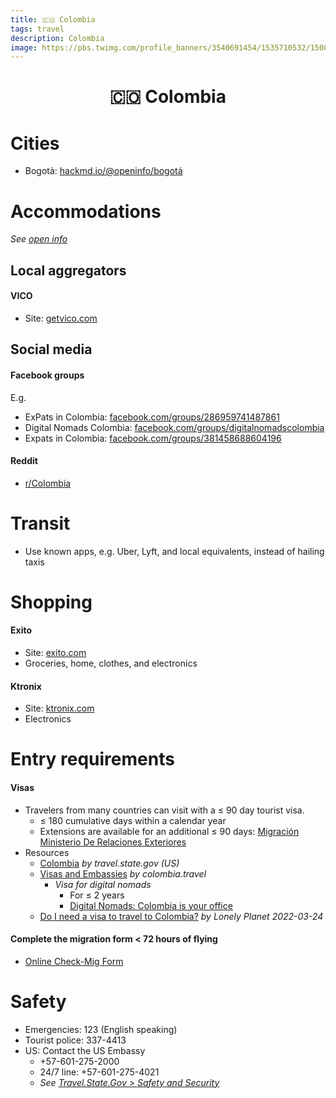```yaml
---
title: 🇨🇴 Colombia
tags: travel
description: Colombia
image: https://pbs.twimg.com/profile_banners/3540691454/1535710532/1500x500
---
```


<h1 style="text-align: center;">🇨🇴 Colombia</h1>

# Cities

- Bogotà: [hackmd.io/@openinfo/bogotá](https://hackmd.io/@openinfo/bogotá)

# Accommodations

*See [open info](https://docs.google.com/document/d/17dD4YedWuiw-Q7GSv9WCC2rYfsLmLZoqqXzWitLhXlg/edit#heading=h.ygdbv0hsp0tk)*

## Local aggregators

#### VICO

- Site: [getvico.com](https://getvico.com)

## Social media

#### Facebook groups

E.g.

- ExPats in Colombia: [facebook.com/groups/286959741487861](https://www.facebook.com/groups/286959741487861)
- Digital Nomads Colombia: [facebook.com/groups/digitalnomadscolombia](https://www.facebook.com/groups/digitalnomadscolombia)
- Expats in Colombia: [facebook.com/groups/381458688604196](https://www.facebook.com/groups/381458688604196/)

#### Reddit

- [r/Colombia](https://www.reddit.com/r/Colombia/)

# Transit

- Use known apps, e.g. Uber, Lyft, and local equivalents, instead of hailing taxis

# Shopping

#### Exito

- Site: [exito.com](https://www.exito.com)
- Groceries, home, clothes, and electronics

#### Ktronix

- Site: [ktronix.com](https://www.ktronix.com)
- Electronics

# Entry requirements

#### Visas

- Travelers from many countries can visit with a ≤ 90 day tourist visa.
    - ≤ 180 cumulative days within a calendar year
    - Extensions are available for an additional ≤ 90 days: [Migración Ministerio De Relaciones Exteriores](https://www.migracioncolombia.gov.co/component/sppagebuilder/48-aun-estas-a-tiempo)
- Resources
    - [Colombia](https://travel.state.gov/content/travel/en/international-travel/International-Travel-Country-Information-Pages/Colombia.html) *by travel.state.gov (US)*
    - [Visas and Embassies](https://colombia.travel/en/practical-information/visas-and-embassies) *by colombia.travel*
        - *Visa for digital nomads*
            - For ≤ 2 years
            - [Digital Nomads: Colombia is your office](https://colombia.travel/en/blog/digital-nomads-colombia-is-your-office)
    - [Do I need a visa to travel to Colombia?](https://www.lonelyplanet.com/articles/visa-requirements-for-colombia) *by Lonely Planet 2022-03-24*

#### Complete the migration form < 72 hours of flying

- [Online Check-Mig Form](https://apps.migracioncolombia.gov.co/pre-registro)

# Safety

- Emergencies: 123 (English speaking)
- Tourist police: 337-4413
- US: Contact the US Embassy
    - +57-601-275-2000
    - 24/7 line: +57-601-275-4021
    - *See [Travel.State.Gov > Safety and Security](https://travel.state.gov/content/travel/en/international-travel/International-Travel-Country-Information-Pages/Colombia.html)*